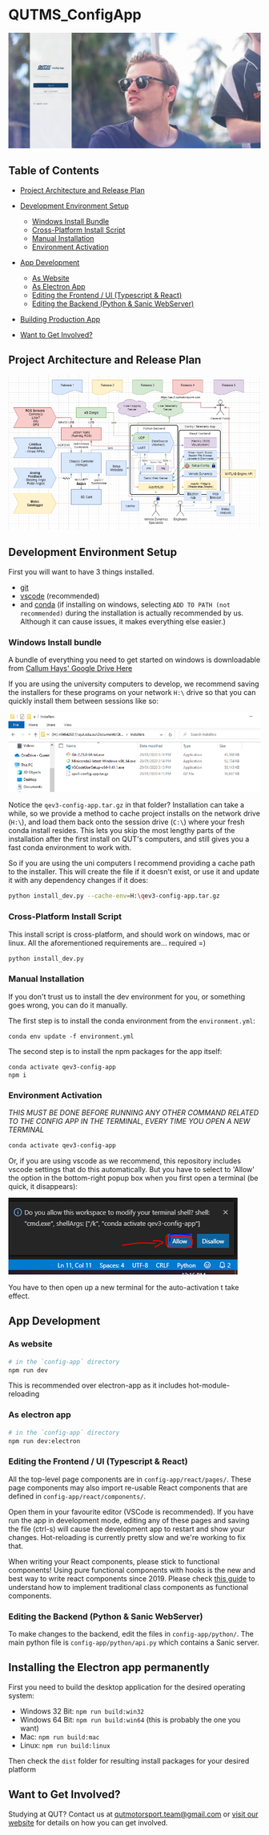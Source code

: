 # QUTMS_ConfigApp

![ConfigApp](/wiki/banner.png)

## Table of Contents

- [Project Architecture and Release Plan](#architecture-and-release-plan)
- [Development Environment Setup](#dev-env-setup)

  - [Windows Install Bundle](#windows-install-bundle)
  - [Cross-Platform Install Script](#cross-platform-install-script)
  - [Manual Installation](#manual-installation)
  - [Environment Activation](#environment-activation)

- [App Development](#app-development)

  - [As Website](#development-as-website)
  - [As Electron App](#development-as-electron-app)
  - [Editing the Frontend / UI (Typescript & React)](#editing-frontend)
  - [Editing the Backend (Python & Sanic WebServer)](#editing-backend)

- [Building Production App](#building-production)
- [Want to Get Involved?](#getting-involved)

<a name="architecture-and-release-plan"></a>

## Project Architecture and Release Plan

![Architecture Diagram](/wiki/the_plan.png)

<a name="dev-env-setup"></a>

## Development Environment Setup

First you will want to have 3 things installed.

- [git](https://git-scm.com/download)
- [vscode](https://code.visualstudio.com/) (recommended)
- and [conda](https://docs.conda.io/en/latest/miniconda.html) (if installing on windows, selecting `ADD TO PATH (not recommended)`
  during the installation is actually recommended by us. Although it can cause issues, it makes everything else easier.)

<a name="windows-install-bundle"></a>

### Windows Install bundle

A bundle of everything you need to get started on windows is downloadable from [Callum Hays' Google Drive Here](https://drive.google.com/open?id=1zfqokZkqXZxnlcENICYbVcJj3-7xquXT)

If you are using the university computers to develop, we recommend saving the installers for these programs on your network `H:\` drive
so that you can quickly install them between sessions like so:

![example of installers folder on H drive](/wiki/qut_tips_installers.PNG)

Notice the `qev3-config-app.tar.gz` in that folder? Installation can take a while,
so we provide a method to cache project installs on the network drive (`H:\`),
and load them back onto the session drive (`C:\`) where your fresh conda install resides. This lets you skip the most lengthy parts
of the installation after the first install on QUT's computers, and still gives you a fast conda environment to work with.

So if you are using the uni computers I recommend providing a cache path to the installer. This will create the file if it doesn't exist, or use it and update it with any dependency changes if it does:

```bash
python install_dev.py --cache-env=H:\qev3-config-app.tar.gz
```

<a name="cross-platform-install-script"></a>

### Cross-Platform Install Script

This install script is cross-platform, and should work on windows, mac or linux.
All the aforementioned requirements are... required =)

```bash
python install_dev.py
```

<a name="manual-installation"></a>

### Manual Installation

If you don't trust us to install the dev environment for you, or something goes wrong, you can do it manually.

The first step is to install the conda environment from the `environment.yml`:

```
conda env update -f environment.yml
```

The second step is to install the npm packages for the app itself:

```
conda activate qev3-config-app
npm i
```

<a name="environment-activation"></a>

### Environment Activation

_*THIS MUST BE DONE BEFORE RUNNING ANY OTHER COMMAND RELATED TO THE CONFIG APP IN THE TERMINAL, EVERY TIME YOU OPEN A NEW TERMINAL*_

```bash
conda activate qev3-config-app
```

Or, if you are using vscode as we recommend, this repository includes vscode settings that do this automatically. But you have to select to 'Allow' the option in the bottom-right popup box when you first open a terminal (be quick, it disappears):

![allow_shell_injection_vscode](/wiki/allow_shell_injection.png)

You have to then open up a new terminal for the auto-activation t take effect.

<a name="app-development"></a>

## App Development

<a name="development-as-website"></a>

### As website

```bash
# in the `config-app` directory
npm run dev
```

This is recommended over electron-app as it includes hot-module-reloading

<a name="development-as-electron-app"></a>

### As electron app

```bash
# in the `config-app` directory
npm run dev:electron
```

<a name="editing-frontend"></a>

### Editing the Frontend / UI (Typescript & React)

All the top-level page components are in `config-app/react/pages/`. These page components may also import re-usable React components that are defined in `config-app/react/components/`.

Open them in your favourite editor (VSCode is recommended). If you have run the app in development mode, editing any of these pages and saving the file (ctrl-s) will cause the development app to restart and show your changes. Hot-reloading is currently pretty slow and we're working to fix that.

When writing your React components, please stick to functional components!
Using pure functional components with hooks is the new and best way to write react components since 2019. Please check [this guide](https://www.valentinog.com/blog/hooks/) to understand how to implement traditional class components as functional components.

<a name="editing-backend"></a>

### Editing the Backend (Python & Sanic WebServer)

To make changes to the backend, edit the files in `config-app/python/`. The main python file is `config-app/python/api.py` which contains a Sanic server.

<a name="building-production"></a>

## Installing the Electron app permanently

First you need to build the desktop application for the desired operating system:

- Windows 32 Bit: `npm run build:win32`
- Windows 64 Bit: `npm run build:win64` (this is probably the one you want)
- Mac: `npm run build:mac`
- Linux: `npm run build:linux`

Then check the `dist` folder for resulting install packages for your desired platform

<a name="getting-involved"></a>

## Want to Get Involved?

Studying at QUT? Contact us at qutmotorsport.team@gmail.com or [visit our website](https://www.qutmotorsport.com/) for details on how you can get involved.
